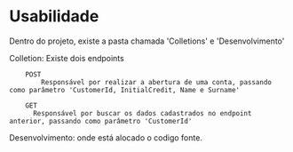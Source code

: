 # Usabilidade

Dentro do projeto, existe a pasta chamada 'Colletions' e 'Desenvolvimento'

Colletion:
    Existe dois endpoints
    
        POST
            Responsável por realizar a abertura de uma conta, passando como parâmetro 'CustomerId, InitialCredit, Name e Surname'

        GET
          Responsável por buscar os dados cadastrados no endpoint anterior, passando como parâmetro 'CustomerId'

Desenvolvimento:
    onde está alocado o codigo fonte.
